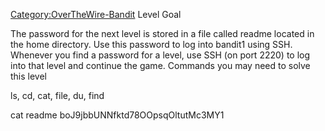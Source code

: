 [Category:OverTheWire-Bandit](/Category:OverTheWire-Bandit "wikilink")
Level Goal

The password for the next level is stored in a file called readme
located in the home directory. Use this password to log into bandit1
using SSH. Whenever you find a password for a level, use SSH (on port
2220) to log into that level and continue the game. Commands you may
need to solve this level

ls, cd, cat, file, du, find

cat readme boJ9jbbUNNfktd78OOpsqOltutMc3MY1